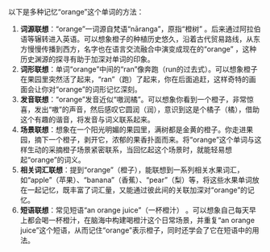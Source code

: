 以下是多种记忆“orange”这个单词的方法：
1. **词源联想**：“orange”一词源自梵语“nāranga”，原指“橙树” 。后来通过阿拉伯语等辗转进入英语。可以想象橙子的种植历史悠久，沿着古代贸易路线，从东方慢慢传播到西方，名字也在语言交流融合中演变成现在的“orange” ，这种历史渊源的探寻有助于加深对单词的印象。
2. **词形联想**：单词“orange”中间的“ran”像奔跑（run的过去式）。可以想象橙子在果园里突然活了起来，“ran”（跑）了起来，你在后面追赶，这样奇特的画面会让你对“orange”的词形记忆深刻。
3. **发音联想**：“orange”发音近似“嗷润橘”。可以想象你看到一个橙子，非常惊喜，发出“嗷”的声音，然后感叹它圆润（润），意识到这是个橘子（橘），借助这个有趣的谐音，将发音与词义联系起来。
4. **场景联想**：想象在一个阳光明媚的果园里，满树都是金黄的橙子。你走进果园，摘下一个橙子，剥开它，浓郁的果香扑面而来。将“orange”这个单词与这样生动的采摘橙子场景紧密联系，当回忆起这个场景时，就能轻易想起“orange”的词义。
5. **相关词汇联想**：提到“orange”（橙子），能联想到一系列相关水果词汇，如“apple”（苹果）、“banana”（香蕉）、“pear”（梨）等，将这些水果单词放在一起记忆，既丰富了词汇量，又能通过彼此间的关联加深对“orange”的记忆。
6. **短语联想**：常见短语“an orange juice”（一杯橙汁） 。可以想象自己每天早上都会喝一杯橙汁，在脑海中构建喝橙汁这个日常场景，并重复“an orange juice”这个短语，从而记住“orange”表示橙子，同时还学会了它在短语中的用法。 